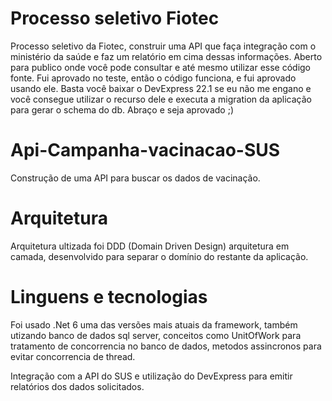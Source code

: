 # Processo seletivo Fiotec

Processo seletivo da Fiotec, construir uma API que faça integração com o ministério da saúde e faz um relatório em cima
dessas informações. Aberto para publico onde você pode consultar e até mesmo utilizar esse código fonte. Fui aprovado no teste, 
então o código funciona, e fui aprovado usando ele. Basta você baixar o DevExpress 22.1 se eu não me engano e você consegue
utilizar o recurso dele e executa a migration da aplicação para gerar o schema do db. Abraço e seja aprovado ;)

# Api-Campanha-vacinacao-SUS
Construção de uma API para buscar os dados de vacinação.

# Arquitetura

Arquitetura ultizada foi DDD (Domain Driven Design) arquitetura em camada, desenvolvido para separar
o domínio do restante da aplicação.

# Linguens e tecnologias

Foi usado .Net 6 uma das versões mais atuais da framework, também utizando banco de dados sql server,
conceitos como UnitOfWork para tratamento de concorrencia no banco de dados, metodos assincronos 
para evitar concorrencia de thread. 

Integração com a API do SUS e utilização do DevExpress para emitir relatórios dos dados solicitados.

